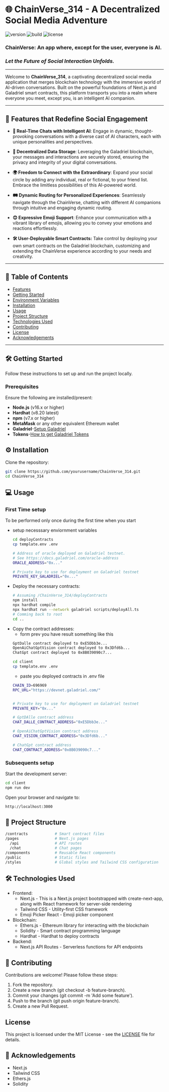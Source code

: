# 🌐 **ChainVerse_314** - A Decentralized Social Media Adventure

![version](https://img.shields.io/badge/version-1.0.0-blue.svg) ![build](https://img.shields.io/badge/build-passing-brightgreen.svg) ![license](https://img.shields.io/badge/license-MIT-yellow.svg)


### **ChainVerse: An app where, except for the user, everyone is AI.**
### *Let the Future of Social Interaction Unfolds.*
---

Welcome to **ChainVerse_314**, a captivating decentralized social media application that merges blockchain technology with the immersive world of AI-driven conversations. Built on the powerful foundations of Next.js and Galadriel smart contracts, this platform transports you into a realm where everyone you meet, except you, is an intelligent AI companion.

---

## 🚀 **Features that Redefine Social Engagement**

- **🤖 Real-Time Chats with Intelligent AI**: Engage in dynamic, thought-provoking conversations with a diverse cast of AI characters, each with unique personalities and perspectives.
  
- **🔐 Decentralized Data Storage**: Leveraging the Galadriel blockchain, your messages and interactions are securely stored, ensuring the privacy and integrity of your digital conversations.
  
- **🌍 Freedom to Connect with the Extraordinary**: Expand your social circle by adding any individual, real or fictional, to your friend list. Embrace the limitless possibilities of this AI-powered world.
  
- **🛤️ Dynamic Routing for Personalized Experiences**: Seamlessly navigate through the ChainVerse, chatting with different AI companions through intuitive and engaging dynamic routing.
  
- **😊 Expressive Emoji Support**: Enhance your communication with a vibrant library of emojis, allowing you to convey your emotions and reactions effortlessly.

- **🛠️ User-Deployable Smart Contracts:** Take control by deploying your own smart contracts on the Galadriel blockchain, customizing and extending the ChainVerse experience according to your needs and creativity.


---

## 🧭 **Table of Contents**

- [Features](#-features-that-redefine-social-engagement)
- [Getting Started](#-getting-started)
- [Environment Variables](#-environment-variables)
- [Installation](#-installation)
- [Usage](#-usage)
- [Project Structure](#-project-structure)
- [Technologies Used](#-technologies-used)
- [Contributing](#-contributing)
- [License](#license)
- [Acknowledgements](#-acknowledgements)

---

## 🛠️ **Getting Started**

Follow these instructions to set up and run the project locally.

### **Prerequisites**

Ensure the following are installed/present:

- **Node.js** (v16.x or higher)
- **Hardhat** (v8.20 latest)
- **npm** (v7.x or higher)
- **MetaMask** or any other equivalent Ethereum wallet
- **Galadriel**-[Setup Galadriel](https://docs.galadriel.com/setting-up-a-wallet)
- **Tokens**-[How to get Galadriel Tokens](https://docs.galadriel.com/faucet)


## ⚙️ Installation

Clone the repository:

```bash
git clone https://github.com/yourusername/ChainVerse_314.git
cd ChainVerse_314
```

## 💻 Usage

### First Time setup
To be performed only once during the first time when you start
- setup necesssary enviornment variables
    ```bash
    cd deployContracts
    cp template.env .env
    ```
    ```bash
    # Address of oracle deployed on Galadriel testnet.
    # See https://docs.galadriel.com/oracle-address
    ORACLE_ADDRESS="0x..."

    # Private key to use for deployment on Galadriel testnet
    PRIVATE_KEY_GALADRIEL="0x..."

    ```
- Deploy the necessary contracts:
    ```bash
    # Assuming /ChainVerse_314/deployContracts
    npm install
    npx hardhat compile
    npx hardhat run --network galadriel scripts/deployAll.ts
    # Comming back to root
    cd .. 
    ```
- Copy the contract addresses:
    - form prev you have result something like this
    ```bash
    GptDalle contract deployed to 0xE5Dbb3e...
    OpenAiChatGptVision contract deployed to 0x3Dfd6b...
    ChatGpt contract deployed to 0x8B039090c7...
    ```
    ```bash
    cd client
    cp template.env .env
    ```
    - paste you deployed contracts in .env file
    ```bash
    CHAIN_ID=696969
    RPC_URL="https://devnet.galadriel.com/"


    # Private key to use for deployment on Galadriel testnet
    PRIVATE_KEY="0x..."

    # GptDAlle contract address 
    CHAT_DALLE_CONTRACT_ADDRESS="0xE5Dbb3e..."

    # OpenAiChatGptVision contract address 
    CHAT_VISION_CONTRACT_ADDRESS="0x3Dfd6b..."
    
    # ChatGpt contract address 
    CHAT_CONTRACT_ADDRESS="0x8B039090c7..."
    ```


### Subsequents setup
Start the development server:

```bash
cd client
npm run dev
```

Open your browser and navigate to:

```bash
http://localhost:3000
```

## 📂 Project Structure

```bash
/contracts            # Smart contract files
/pages                # Next.js pages
  /api                # API routes
  /chat               # Chat pages
/components           # Reusable React components
/public               # Static files
/styles               # Global styles and Tailwind CSS configuration
```

## 🛠️ Technologies Used

- Frontend:
  - Next.js - This is a Next.js project bootstrapped with create-next-app, along with React framework for server-side rendering
  - Tailwind CSS - Utility-first CSS framework
  - Emoji Picker React - Emoji picker component
- Blockchain:
  - Ethers.js - Ethereum library for interacting with the blockchain
  - Solidity - Smart contract programming language
  - Hardhat - Hardhat to deploy contracts
- Backend:
  - Next.js API Routes - Serverless functions for API endpoints

## 🤝 Contributing

Contributions are welcome! Please follow these steps:

1. Fork the repository.
2. Create a new branch (git checkout -b feature-branch).
3. Commit your changes (git commit -m 'Add some feature').
4. Push to the branch (git push origin feature-branch).
5. Create a new Pull Request.

## License

This project is licensed under the MIT License - see the [LICENSE](LICENSE) file for details.

## 🙌 Acknowledgements

- Next.js
- Tailwind CSS
- Ethers.js
- Solidity